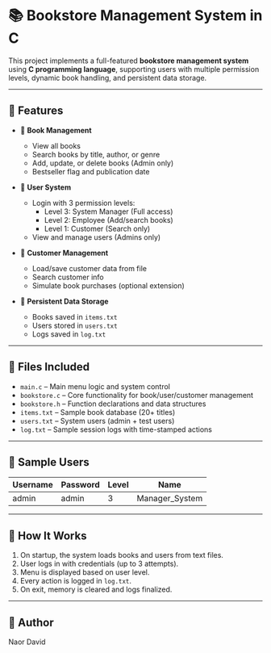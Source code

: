 

# 📚 Bookstore Management System in C

This project implements a full-featured **bookstore management system** using **C programming language**, supporting users with multiple permission levels, dynamic book handling, and persistent data storage.

---

## 🚀 Features

- 📖 **Book Management**
  - View all books
  - Search books by title, author, or genre
  - Add, update, or delete books (Admin only)
  - Bestseller flag and publication date

- 👤 **User System**
  - Login with 3 permission levels:
    - Level 3: System Manager (Full access)
    - Level 2: Employee (Add/search books)
    - Level 1: Customer (Search only)
  - View and manage users (Admins only)

- 🛒 **Customer Management**
  - Load/save customer data from file
  - Search customer info
  - Simulate book purchases (optional extension)

- 📁 **Persistent Data Storage**
  - Books saved in `items.txt`
  - Users stored in `users.txt`
  - Logs saved in `log.txt`

---

## 📁 Files Included

- `main.c` – Main menu logic and system control
- `bookstore.c` – Core functionality for book/user/customer management
- `bookstore.h` – Function declarations and data structures
- `items.txt` – Sample book database (20+ titles)
- `users.txt` – System users (admin + test users)
- `log.txt` – Sample session logs with time-stamped actions

---

## 🧪 Sample Users

| Username | Password | Level | Name         |
|----------|----------|-------|--------------|
| admin    | admin    | 3     | Manager_System |


---

## 🧠 How It Works

1. On startup, the system loads books and users from text files.
2. User logs in with credentials (up to 3 attempts).
3. Menu is displayed based on user level.
4. Every action is logged in `log.txt`.
5. On exit, memory is cleared and logs finalized.

---


## 👤 Author

Naor David   
